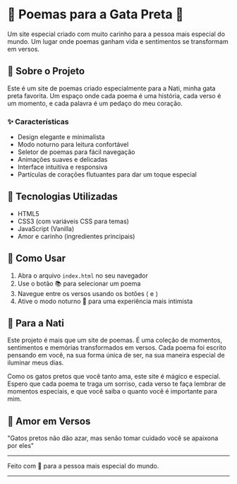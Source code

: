 # 🌙 Poemas para a Gata Preta 🖤

Um site especial criado com muito carinho para a pessoa mais especial do mundo. Um lugar onde poemas ganham vida e sentimentos se transformam em versos.

## 💝 Sobre o Projeto

Este é um site de poemas criado especialmente para a Nati, minha gata preta favorita. Um espaço onde cada poema é uma história, cada verso é um momento, e cada palavra é um pedaço do meu coração.

### ✨ Características

- Design elegante e minimalista
- Modo noturno para leitura confortável
- Seletor de poemas para fácil navegação
- Animações suaves e delicadas
- Interface intuitiva e responsiva
- Partículas de corações flutuantes para dar um toque especial

## 🎨 Tecnologias Utilizadas

- HTML5
- CSS3 (com variáveis CSS para temas)
- JavaScript (Vanilla)
- Amor e carinho (ingredientes principais)

## 🌟 Como Usar

1. Abra o arquivo `index.html` no seu navegador
2. Use o botão 📚 para selecionar um poema
3. Navegue entre os versos usando os botões ⟨ e ⟩
4. Ative o modo noturno 🌙 para uma experiência mais intimista

## 💌 Para a Nati

Este projeto é mais que um site de poemas. É uma coleção de momentos, sentimentos e memórias transformados em versos. Cada poema foi escrito pensando em você, na sua forma única de ser, na sua maneira especial de iluminar meus dias.

Como os gatos pretos que você tanto ama, este site é mágico e especial. Espero que cada poema te traga um sorriso, cada verso te faça lembrar de momentos especiais, e que você saiba o quanto você é importante para mim.

## 🖤 Amor em Versos

"Gatos pretos não dão azar, mas senão tomar cuidado você se apaixona por eles"

---

Feito com 💜 para a pessoa mais especial do mundo. 

---
